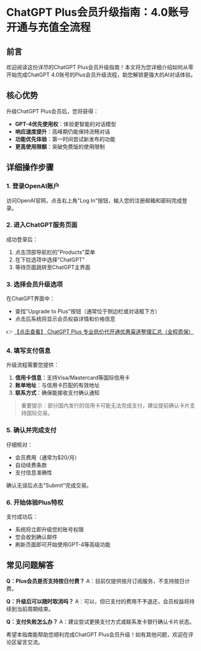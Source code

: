 # ChatGPT Plus会员升级指南：4.0账号开通与充值全流程

## 前言
欢迎阅读这份详尽的ChatGPT Plus会员升级指南！本文将为您详细介绍如何从零开始完成ChatGPT 4.0账号的Plus会员升级流程，助您解锁更强大的AI对话体验。

## 核心优势
升级ChatGPT Plus会员后，您将获得：
- **GPT-4优先使用权**：体验更智能的对话模型
- **响应速度提升**：高峰期仍能保持流畅对话
- **功能优先体验**：第一时间尝试新发布的功能
- **更高使用限额**：突破免费版的使用限制

## 详细操作步骤

### 1. 登录OpenAI账户
访问OpenAI官网，点击右上角"Log In"按钮，输入您的注册邮箱和密码完成登录。

### 2. 进入ChatGPT服务页面
成功登录后：
1. 点击顶部导航栏的"Products"菜单
2. 在下拉选项中选择"ChatGPT"
3. 等待页面跳转至ChatGPT主界面

### 3. 选择会员升级选项
在ChatGPT界面中：
- 查找"Upgrade to Plus"按钮（通常位于侧边栏或对话框下方）
- 点击后系统将显示会员权益详情和价格信息

👉 [【点击查看】 ChatGPT Plus 专业低价代开通优惠渠道整理汇总（全程质保）](https://bit.ly/DaiKai)

### 4. 填写支付信息
升级流程需要您提供：
1. **信用卡信息**：支持Visa/Mastercard等国际信用卡
2. **账单地址**：与信用卡匹配的有效地址
3. **联系方式**：确保能接收支付确认通知

> 重要提示：部分国内发行的信用卡可能无法完成支付，建议提前确认卡片支持国际交易。

### 5. 确认并完成支付
仔细核对：
- 会员费用（通常为$20/月）
- 自动续费条款
- 支付信息准确性

确认无误后点击"Submit"完成交易。

### 6. 开始体验Plus特权
支付成功后：
- 系统将立即升级您的账号权限
- 您会收到确认邮件
- 刷新页面即可开始使用GPT-4等高级功能

## 常见问题解答
**Q：Plus会员是否支持按日付费？**
A：目前仅提供按月订阅服务，不支持按日计费。

**Q：升级后可以随时取消吗？**
A：可以，但已支付的费用不予退还，会员权益将持续到当前周期结束。

**Q：支付失败怎么办？**
A：建议尝试更换支付方式或联系发卡银行确认卡片状态。

希望本指南能帮助您顺利完成ChatGPT Plus会员升级！如有其他问题，欢迎在评论区留言交流。